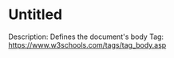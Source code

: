# Untitled

Description: Defines the document's body
Tag: https://www.w3schools.com/tags/tag_body.asp